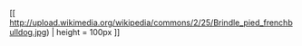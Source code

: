 [[ http://upload.wikimedia.org/wikipedia/commons/2/25/Brindle_pied_frenchbulldog.jpg) | height = 100px ]]